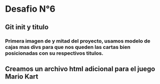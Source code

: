# Desafio N°6

## Git init y titulo 

### Primera imagen de y mitad del proyecto, usamos modelo de cajas mas divs para que nos queden las cartas bien posicionadas con su respectivos titulos.

## Creamos un archivo html adicional para el juego Mario Kart
